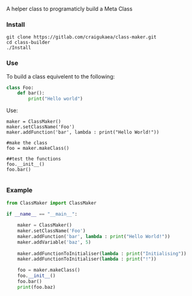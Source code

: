 A helper class to programaticly build a Meta Class

### Install

```
git clone https://gitlab.com/craigukaea/class-maker.git
cd class-builder
./Install
```

### Use

To build a class equivelent to the following:
```python
class Foo:
    def bar():
        print("Hello world")
```

Use:
```
maker = ClassMaker()
maker.setClassName('Foo')
maker.addFunction('bar', lambda : print("Hello World!"))

#make the class
foo = maker.makeClass()

##test the functions
foo.__init__()
foo.bar()
    
```


### Example
```python
from ClassMaker import ClassMaker
    
if __name__ == "__main__":

    maker = ClassMaker()
    maker.setClassName('Foo')
    maker.addFunction('bar', lambda : print("Hello World!"))
    maker.addVariable('baz', 5)
    
    maker.addFunctionToInitialiser(lambda : print("Initialising"))
    maker.addFunctionToInitialiser(lambda : print("!"))

    foo = maker.makeClass()
    foo.__init__()
    foo.bar()
    print(foo.baz)
```
